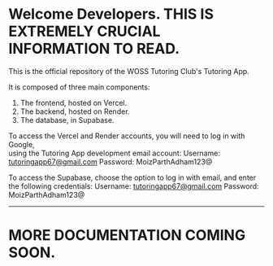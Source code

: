 # Welcome Developers. THIS IS EXTREMELY CRUCIAL INFORMATION TO READ.

This is the official repository of the WOSS Tutoring Club's Tutoring App.

It is composed of three main components: 
1. The frontend, hosted on Vercel. 
2. The backend, hosted on Render.
3. The database, in Supabase.


To access the Vercel and Render accounts, you will need to log in with Google,  
using the Tutoring App development email account:
Username: tutoringapp67@gmail.com
Password: MoizParthAdham123@

To access the Supabase, choose the option to log in with email, and enter  
the following credentials:
Username: tutoringapp67@gmail.com
Password: MoizParthAdham123@


_______________
# MORE DOCUMENTATION COMING SOON.